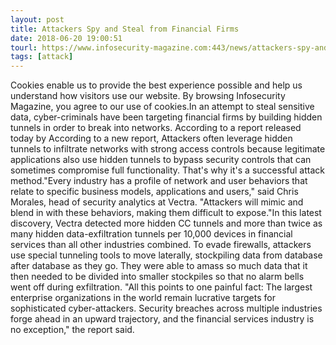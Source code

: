 ```yaml
---
layout: post
title: Attackers Spy and Steal from Financial Firms
date: 2018-06-20 19:00:51
tourl: https://www.infosecurity-magazine.com:443/news/attackers-spy-and-steal-from/
tags: [attack]
---
```

Cookies enable us to provide the best experience possible and help us understand how visitors use our website. By browsing Infosecurity Magazine, you agree to our use of cookies.In an attempt to steal sensitive data, cyber-criminals have been targeting financial firms by building hidden tunnels in order to break into networks. According to a report released today by According to a new report, Attackers often leverage hidden tunnels to infiltrate networks with strong access controls because legitimate applications also use hidden tunnels to bypass security controls that can sometimes compromise full functionality. That's why it's a successful attack method."Every industry has a profile of network and user behaviors that relate to specific business models, applications and users," said Chris Morales, head of security analytics at Vectra. "Attackers will mimic and blend in with these behaviors, making them difficult to expose."In this latest discovery, Vectra detected more hidden CC tunnels and more than twice as many hidden data-exfiltration tunnels per 10,000 devices in financial services than all other industries combined. To evade firewalls, attackers use special tunneling tools to move laterally, stockpiling data from database after database as they go. They were able to amass so much data that it then needed to be divided into smaller stockpiles so that no alarm bells went off during exfiltration. "All this points to one painful fact: The largest enterprise organizations in the world remain lucrative targets for sophisticated cyber-attackers. Security breaches across multiple industries forge ahead in an upward trajectory, and the financial services industry is no exception," the report said.